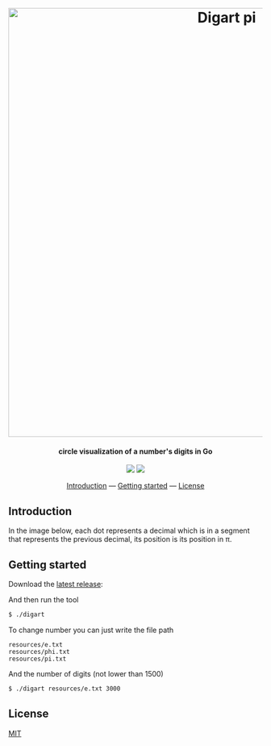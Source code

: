 <h1 align="center">
  <br>
  <img src="https://i.imgur.com/7MQg7EH.jpg" alt="Digart pi" width="850">
  <br>
</h1>

<h4 align="center">circle visualization of a number's digits in Go</h4>

<p align="center">
  <a href="https://goreportcard.com/report/github.com/hugolgst/digart"><img src="https://goreportcard.com/badge/github.com/hugolgst/digart"></a>
  <a href="https://travis-ci.org/hugolgst/digart"><img src="https://travis-ci.org/hugolgst/digart.svg?branch=master"></a>
</p>

<p align="center">
  <a href="#introduction">Introduction</a> —
  <a href="#getting-started">Getting started</a> —
  <a href="#license">License</a>
</p>

## Introduction
In the image below, each dot represents a decimal which is in a segment that represents the previous decimal, its position is its position in π.

## Getting started
Download the [latest release](https://github.com/hugolgst/digart/releases):

And then run the tool

```bash
$ ./digart
```

To change number you can just write the file path
```
resources/e.txt
resources/phi.txt
resources/pi.txt
```

And the number of digits (not lower than 1500)

```bash
$ ./digart resources/e.txt 3000
```

## License
[MIT](https://github.com/hugolgst/digart/blob/master/LICENSE)
